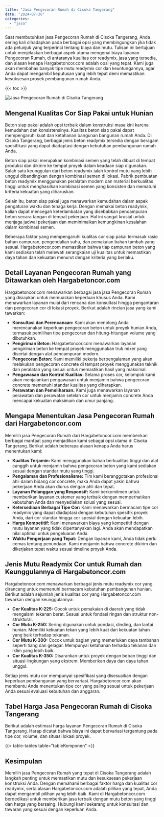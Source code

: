 ```yaml
---
title: "Jasa Pengecoran Rumah di Cisoka Tangerang"
date: "2024-07-30"
categories: 
  - "jasa"
---
```



Saat membutuhkan jasa Pengecoran Rumah di Cisoka Tangerang, Anda sering kali dihadapkan pada berbagai opsi yang membingungkan jika tidak ada petunjuk yang terperinci tentang biaya dan mutu. Tulisan ini bertujuan untuk menjelaskan berbagai aspek utama mengenai biaya layanan Pengecoran Rumah, di antaranya kualitas cor readymix, jasa yang tersedia, dan alasan kenapa Hargabetoncor.com adalah opsi yang tepat. Kami juga akan membahas banyak tipe mutu readymix cor dan keuntungannya, agar Anda dapat mengambil keputusan yang lebih tepat demi memastikan kesuksesan proyek pembangunan rumah Anda.

{{< toc >}}

![Jasa Pengecoran Rumah di Cisoka Tangerang](https://hargareadymixid.github.io/hbc/readymix-hbc%20(32).png)

## Mengenal Kualitas Cor Siap Pakai untuk Hunian

Beton siap pakai adalah opsi terbaik dalam konstruksi masa kini karena kemudahan dan konsistensinya. Kualitas beton siap pakai dapat mempengaruhi kuat dan ketahanan bangunan bangunan rumah Anda. Di Cisoka Tangerang, berbagai jenis beton readymix tersedia dengan beragam spesifikasi yang dapat diadaptasi dengan kebutuhan pembangunan rumah Anda.

Beton siap pakai merupakan kombinasi semen yang telah dibuat di tempat produksi dan dikirim ke tempat proyek dalam keadaan siap digunakan. Salah satu keunggulan dari beton readymix ialah kontrol mutu yang lebih unggul dibandingkan dengan kombinasi semen di lokasi. Pabrik pembuatan beton readymix menggunakan peralatan modern dan material berkualitas tinggi untuk menghasilkan kombinasi semen yang konsisten dan mematuhi kriteria kekuatan yang diharuskan.

Selain itu, beton siap pakai juga menawarkan kemudahan dalam aspek pengaturan waktu dan tenaga kerja. Dengan memakai beton readymix, kalian dapat mencegah keterlambatan yang disebabkan pencampuran beton secara tangan di tempat pekerjaan. Hal ini sangat krusial untuk menjaga jadwal pekerjaan dan meminimalkan kemungkinan kesalahan dalam kombinasi semen.

Beberapa faktor yang mempengaruhi kualitas cor siap pakai termasuk rasio bahan campuran, pengendalian suhu, dan pemakaian bahan tambah yang sesuai. Hargabetoncor.com memastikan bahwa tiap campuran beton yang kami sediakan telah melewati serangkaian uji kualitas untuk memastikan daya tahan dan kekuatan menurut dengan kriteria yang berlaku.

## Detail Layanan Pengecoran Rumah yang Ditawarkan oleh Hargabetoncor.com

Hargabetoncor.com menawarkan berbagai jasa jasa Pengecoran Rumah yang disiapkan untuk memuaskan keperluan khusus Anda. Kami menawarkan layanan mulai dari rencana dan konsultasi hingga pengantaran dan pengecoran cor di lokasi proyek. Berikut adalah rincian jasa yang kami tawarkan:

- **Konsultasi dan Perencanaan:** Kami akan menolong Anda merencanakan keperluan pengecoran beton untuk proyek hunian Anda, termasuk pemilihan tipe pengecoran dan hitung-hitungan volume yang dibutuhkan.
- **Pengiriman Beton:** Hargabetoncor.com menawarkan layanan pengiriman beton ke tempat proyek menggunakan truk mixer yang disertai dengan alat pencampuran modern.
- **Pengecoran Beton:** Kami memiliki pekerja berpengalaman yang akan melakukan pengecoran concrete di tempat proyek menggunakan teknik dan peralatan yang sesuai untuk memastikan hasil yang maksimal.
- **Pengawasan dan Kontrol Kualitas:** Selama proses cor, kelompok kami akan menjalankan pengawasan untuk menjamin bahwa pengecoran concrete memenuhi standar kualitas yang diharapkan.
- **Perawatan dan Pemeliharaan:** Kami juga menawarkan layanan perawatan dan perawatan setelah cor untuk menjamin concrete Anda mencapai kekuatan maksimum dan umur panjang.

## Mengapa Menentukan Jasa Pengecoran Rumah dari Hargabetoncor.com

Memilih jasa Pengecoran Rumah dari Hargabetoncor.com memberikan berbagai manfaat yang menjadikan kami sebagai opsi utama di Cisoka Tangerang. Berikut adalah beberapa alasan kenapa Anda harus menentukan kami:

- **Kualitas Terjamin:** Kami menggunakan bahan berkualitas tinggi dan alat canggih untuk menjamin bahwa pengecoran beton yang kami sediakan sesuai dengan standar mutu yang tinggi.
- **Pengalaman dan Profesionalisme:** Tim kami beranggotakan profesional ahli dalam bidang cor concrete, maka Anda dapat yakin bahwa pekerjaan Anda akan diurus dengan ahli dan tepat.
- **Layanan Pelanggan yang Responsif:** Kami berkomitmen untuk memberikan layanan customer yang terbaik dengan memperhatikan kebutuhan Anda dan menyediakan solusi yang sesuai.
- **Ketersediaan Berbagai Tipe Cor:** Kami menawarkan bermacam tipe cor readymix yang dapat diadaptasi dengan kebutuhan spesifik proyek Anda, dari cor standar hingga cor spesial dengan kekuatan lebih.
- **Harga Kompetitif:** Kami menawarkan biaya yang kompetitif dengan mutu layanan yang tidak dipertanyakan lagi. Anda akan mendapatkan nilai optimal untuk pengeluaran Anda.
- **Waktu Pengerjaan yang Tepat:** Dengan layanan kami, Anda tidak perlu cemas tentang penundaan. Kami menjamin bahwa concrete dikirim dan dikerjakan tepat waktu sesuai timeline proyek Anda.

## Jenis Mutu Readymix Cor untuk Rumah dan Keunggulannya di Hargabetoncor.com

Hargabetoncor.com menawarkan berbagai jenis mutu readymix cor yang dirancang untuk memenuhi bermacam kebutuhan pembangunan hunian. Berikut adalah sejumlah jenis kualitas cor yang Hargabetoncor.com tawarkan dengan keunggulannya:

- **Cor Kualitas K-225:** Cocok untuk pemakaian di daerah yang tidak mengalami tekanan berat. Sesuai untuk fondasi ringan dan struktur non-struktural.
- **Cor Mutu K-250:** Sering digunakan untuk pondasi, dinding, dan lantai hunian. Memiliki kekuatan tekan yang lebih kuat dan kekuatan tahan yang baik terhadap tekanan.
- **Cor Mutu K-300:** Cocok untuk bagian yang memerlukan daya tambahan seperti tiang dan gelagar. Mempunyai ketahanan terhadap tekanan dan iklim yang lebih baik.
- **Cor Kualitas K-350:** Disarankan untuk proyek dengan beban tinggi dan situasi lingkungan yang ekstrem. Memberikan daya dan daya tahan unggul.

Setiap jenis mutu cor mempunyai spesifikasi yang disesuaikan dengan keperluan pembangunan yang bervariasi. Hargabetoncor.com akan membantu Anda menentukan tipe cor yang paling sesuai untuk pekerjaan Anda sesuai evaluasi kebutuhan dan anggaran.

## Tabel Harga Jasa Pengecoran Rumah di Cisoka Tangerang

Berikut adalah estimasi harga layanan Pengecoran Rumah di Cisoka Tangerang. Harap dicatat bahwa biaya ini dapat bervariasi tergantung pada tipe cor, volume, dan situasi lokasi proyek.

{{< table-tables table="tableKomponen" >}}

## Kesimpulan

Memilih jasa Pengecoran Rumah yang tepat di Cisoka Tangerang adalah langkah penting untuk memastikan mutu dan kesuksesan pekerjaan konstruksi Anda. Dengan memahami berbagai faktor harga dan kualitas cor readymix, serta alasan Hargabetoncor.com adalah pilihan yang tepat, Anda dapat mengambil pilihan yang lebih baik. Kami di Hargabetoncor.com berdedikasi untuk memberikan jasa terbaik dengan mutu beton yang tinggi dan harga yang bersaing. Hubungi kami sekarang untuk konsultasi dan tawaran yang sesuai dengan keperluan Anda.
